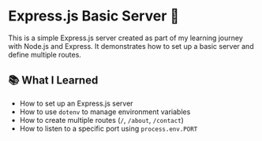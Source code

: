 # Express.js Basic Server 🚀

This is a simple Express.js server created as part of my learning journey with Node.js and Express. It demonstrates how to set up a basic server and define multiple routes.

## 📚 What I Learned

- How to set up an Express.js server
- How to use `dotenv` to manage environment variables
- How to create multiple routes (`/`, `/about`, `/contact`)
- How to listen to a specific port using `process.env.PORT`


